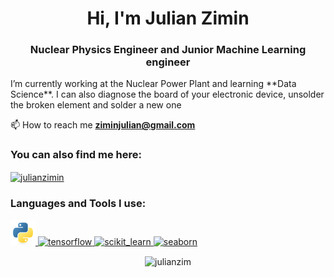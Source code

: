 <h1 align="center">Hi, I'm Julian Zimin</h1>

<h3 align="center">Nuclear Physics Engineer and Junior Machine Learning engineer</h3>

<p>
I’m currently working at the Nuclear Power Plant and learning **Data Science**. 
I can also diagnose the board of your electronic device, unsolder the broken element and solder a new one
</p>

📫 How to reach me **ziminjulian@gmail.com**

<h3 align="left">
You can also find me here:
</h3>

<p>
<a href="https://kaggle.com/julianzimin" target="blank"><img align="center" src="https://raw.githubusercontent.com/rahuldkjain/github-profile-readme-generator/master/src/images/icons/Social/kaggle.svg" alt="julianzimin" height="30" width="40" /></a>
</p>

<h3 align="left">Languages and Tools I use:</h3>
<p align="left"> <a href="https://www.python.org" target="_blank" rel="noreferrer"> <img src="https://raw.githubusercontent.com/devicons/devicon/master/icons/python/python-original.svg" alt="python" width="40" height="40"/> </a> </a> <a href="https://www.tensorflow.org" target="_blank" rel="noreferrer"> <img src="https://www.vectorlogo.zone/logos/tensorflow/tensorflow-icon.svg" alt="tensorflow" width="40" height="40"/> </a> <a href="https://scikit-learn.org/" target="_blank" rel="noreferrer"> <img src="https://upload.wikimedia.org/wikipedia/commons/0/05/Scikit_learn_logo_small.svg" alt="scikit_learn" width="40" height="40"/> </a> <a href="https://seaborn.pydata.org/" target="_blank" rel="noreferrer"> <img src="https://seaborn.pydata.org/_images/logo-mark-lightbg.svg" alt="seaborn" width="40" height="40"/> </a> </p>

<p align="center"> <img align="center" src="https://github-readme-streak-stats.herokuapp.com/?user=julianzim&theme=dark" alt="julianzim" height="50" width="100" /> </p>
